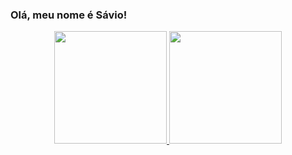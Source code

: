 ### Olá, meu nome é Sávio!

<div align="center">
  <a href="https://github.com/buenosavio">
  <img height="180em" src="https://github-readme-stats.vercel.app/api?username=buenosavio&show_icons=true&theme=dracula&include_all_commits=true&count_private=true"/>
  <img height="180em" src="https://github-readme-stats.vercel.app/api/top-langs/?username=buenosavio&layout=compact&langs_count=7&theme=dracula"/>
</div>
